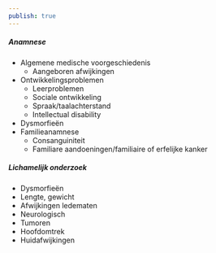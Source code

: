```yaml
---
publish: true
---
```

##### Anamnese
- Algemene medische voorgeschiedenis
	- Aangeboren afwijkingen
- Ontwikkelingsproblemen
	- Leerproblemen
	- Sociale ontwikkeling
	- Spraak/taalachterstand
	- Intellectual disability
- Dysmorfieën 
- Familieanamnese
	- Consanguiniteit 
	- Familiare aandoeningen/familiaire of erfelijke kanker

##### Lichamelijk onderzoek
- Dysmorfieën
- Lengte, gewicht
- Afwijkingen ledematen
- Neurologisch
- Tumoren
- Hoofdomtrek
- Huidafwijkingen
